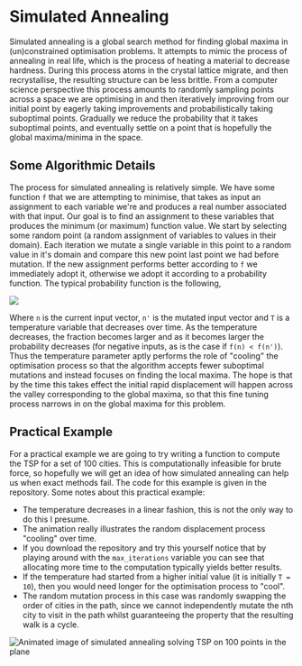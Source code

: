 # Simulated Annealing

Simulated annealing is a global search method for finding global maxima in 
(un)constrained optimisation problems. It attempts to mimic the process of 
annealing in real life, which is the process of heating a material to decrease
hardness. During this process atoms in the crystal lattice migrate, and then 
recrystallise, the resulting structure can be less brittle. From a computer 
science perspective this process amounts to randomly sampling points across a 
space we are optimising in and then iteratively improving from our initial 
point by eagerly taking improvements and probabilistically taking suboptimal 
points. Gradually we reduce the probability that it takes 
suboptimal points, and eventually settle on a point that is hopefully the global 
maxima/minima in the space.

## Some Algorithmic Details

The process for simulated annealing is relatively simple. We have some function 
`f` that we are attempting to minimise, that takes as input an assignment to 
each variable we're and produces a real number associated 
with that input. Our goal is to find an assignment to these variables that 
produces the minimum (or maximum) function value. We start by selecting some 
random point (a random assignment of variables to values in their domain). Each iteration we mutate a single variable in this point to a 
random value in it's domain and compare this new point last point we had before 
mutation. If the new assignment performs better according to `f` we immediately 
adopt it, otherwise we adopt it according to a probability function. The typical probability function is the following,

![](https://quicklatex.com/cache3/25/ql_8bfc0c4b1dbe92b2bbd087cc76531325_l3.png)

Where `n` is the current input vector, `n'` is the mutated input vector and `T` 
is a temperature variable that decreases over time. As the temperature 
decreases, the fraction becomes larger and as it becomes larger the probability 
decreases (for negative inputs, as is the case if `f(n) < f(n')`). Thus the 
temperature parameter aptly performs the role of "cooling" the optimisation 
process so that the algorithm accepts fewer suboptimal mutations and instead 
focuses on finding the local maxima. The hope is that by the time this takes 
effect the initial rapid displacement will happen across the valley 
corresponding to the global maxima, so that this fine tuning process narrows in 
on the global maxima for this problem.

## Practical Example

For a practical example we are going to try writing a function to compute the 
TSP for a set of 100 cities. This is computationally infeasible for brute 
force, so hopefully we will get an idea of how simulated annealing can help us 
when exact methods fail. The code for this example is given in the repository.
Some notes about this practical example:

- The temperature decreases in a linear fashion, this is not the only way to do this I presume.
- The animation really illustrates the random displacement process "cooling" over time.
- If you download the repository and try this yourself notice that by playing around with the `max_iterations` variable you can see that allocating more time to the computation typically yields better results.
- If the temperature had started from a higher initial value (it is initially `T = 10`), then you would need longer for the optimisation process to "cool".
- The random mutation process in this case was randomly swapping the order of 
cities in the path, since we cannot independently mutate the nth city to visit in the path
whilst guaranteeing the property that the resulting walk is a cycle.

![Animated image of simulated annealing solving TSP on 100 points in the plane](simulated-annealing.gif)
